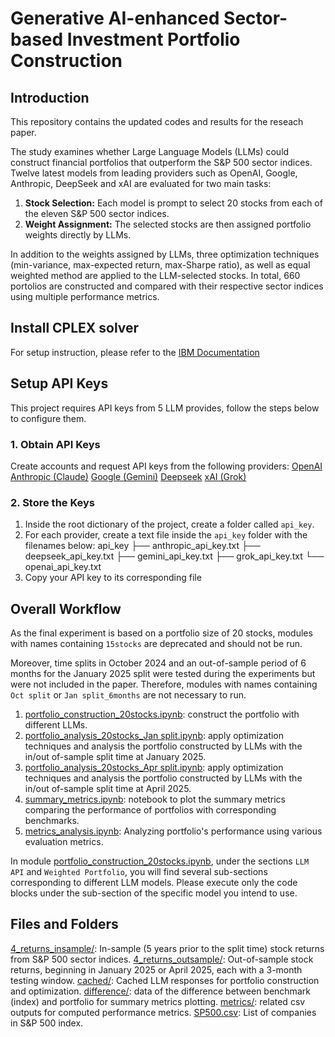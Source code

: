 # Generative AI-enhanced Sector-based Investment Portfolio Construction
## Introduction
This repository contains the updated codes and results for the reseach paper.

The study examines whether Large Language Models (LLMs) could construct financial portfolios that outperform the S&P 500 sector indices. Twelve latest models from leading providers such as OpenAI, Google, Anthropic, DeepSeek and xAI are evaluated for two main tasks:

1. **Stock Selection:** Each model is prompt to select 20 stocks from each of the eleven S&P 500 sector indices.
2. **Weight Assignment:** The selected stocks are then assigned portfolio weights directly by LLMs.

In addition to the weights assigned by LLMs, three optimization techniques (min-variance, max-expected return, max-Sharpe ratio), as well as equal weighted method are applied to the LLM-selected stocks. In total, 660 portolios are constructed and compared with their respective sector indices using multiple performance metrics.

## Install CPLEX solver
For setup instruction, please refer to the [IBM Documentation](https://www.ibm.com/docs/en/icos/22.1.2?topic=cplex-installing)

## Setup API Keys
This project requires API keys from 5 LLM provides, follow the steps below to configure them.

### 1. Obtain API Keys
Create accounts and request API keys from the following providers:
[OpenAI](https://platform.openai.com/account/api-keys)
[Anthropic (Claude)](https://console.anthropic.com/settings/keys)
[Google (Gemini)](https://aistudio.google.com/apikey)
[Deepseek](https://platform.deepseek.com/api_keys)
[xAI (Grok)](https://console.x.ai/team/256ef55d-0d0c-43bd-bff2-955a28debfbd/api-keys)

### 2. Store the Keys
1. Inside the root dictionary of the project, create a folder called ``api_key``.
2. For each provider, create a text file inside the ``api_key`` folder with the filenames below:
    api_key
    ├── anthropic_api_key.txt
    ├── deepseek_api_key.txt
    ├── gemini_api_key.txt
    ├── grok_api_key.txt
    └── openai_api_key.txt
3. Copy your API key to its corresponding file

## Overall Workflow
As the final experiment is based on a portfolio size of 20 stocks, modules with names containing ``15stocks`` are deprecated and should not be run.

Moreover, time splits in October 2024 and an out-of-sample period of 6 months for the January 2025 split were tested during the experiments but were not included in the paper. Therefore, modules with names containing ``Oct split`` or ``Jan split_6months`` are not necessary to run.

1. [portfolio_construction_20stocks.ipynb](portfolio_construction_20stocks.ipynb): construct the portfolio with different LLMs.
2. [portfolio_analysis_20stocks_Jan split.ipynb](<portfolio_analysis_20stocks_Jan split.ipynb>): apply optimization techniques and analysis the portfolio constructed by LLMs with the in/out of-sample split time at January 2025.
3. [portfolio_analysis_20stocks_Apr split.ipynb](<portfolio_analysis_20stocks_Apr split.ipynb>): apply optimization techniques and analysis the portfolio constructed by LLMs with the in/out of-sample split time at April 2025.
4. [summary_metrics.ipynb](summary_metrics.ipynb): notebook to plot the summary metrics comparing the performance of portfolios with corresponding benchmarks.
5. [metrics_analysis.ipynb](metrics_analysis.ipynb): Analyzing portfolio's performance using various evaluation metrics.

In module [portfolio_construction_20stocks.ipynb](portfolio_construction_20stocks.ipynb), under the sections ``LLM API`` and ``Weighted Portfolio``, you will find several sub-sections corresponding to different LLM models. Please execute only the code blocks under the sub-section of the specific model you intend to use.

## Files and Folders
[4_returns_insample/](4_returns_insample): In-sample (5 years prior to the split time) stock returns from S&P 500 sector indices. 
[4_returns_outsample/](4_returns_outsample): Out-of-sample stock returns, beginning in January 2025 or April 2025, each with a 3-month testing window. 
[cached/](cached): Cached LLM responses for portfolio construction and optimization. 
[difference/](difference): data of the difference between benchmark (index) and portfolio for summary metrics plotting. 
[metrics/](metrics): related csv outputs for computed performance metrics.
[SP500.csv](SP500.csv): List of companies in S&P 500 index.
